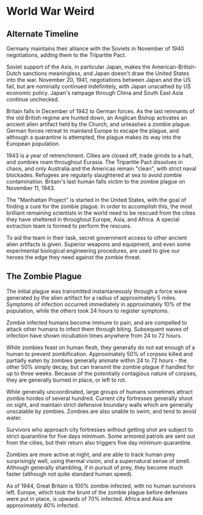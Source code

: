 # World War Weird

## Alternate Timeline

Germany maintains their alliance with the Soviets in November of 1940 negotiations, adding them to the Tripartite Pact.

Soviet support of the Axis, in particular Japan, makes the American-British-Dutch sanctions meaningless, and Japan doesn't draw the United States into the war.  November 20, 1941, negotiations between Japan and the US fail, but are nominally continued indefinitely, with Japan unscathed by US economic policy.  Japan's rampage through China and South East Asia continue unchecked.

Britain falls in December of 1942 to German forces.  As the last remnants of the old British regime are hunted down, an Anglican Bishop activates an ancient alien artifact held by the Church, and unleashes a zombie plague.  German forces retreat to mainland Europe to escape the plague, and although a quarantine is attempted, the plague makes its way into the European population.

1943 is a year of retrenchment.  Cities are closed off, trade grinds to a halt, and zombies roam throughout Eurasia.  The Tripartite Pact dissolves in chaos, and only Australia and the Americas remain "clean", with strict naval blockades.  Refugees are regularly slaughtered at sea to avoid zombie contamination.  Britain's last human falls victim to the zombie plague on November 11, 1943.

The "Manhattan Project" is started in the United States, with the goal of finding a cure for the zombie plague.  In order to accomplish this, the most brilliant remaining scientists in the world need to be rescued from the cities they have sheltered in throughout Europe, Asia, and Africa.  A special extraction team is formed to perform the rescues.

To aid the team in their task, secret government access to other ancient alien artifacts is given.  Superior weapons and equipment, and even some experimental biological engineering procedures, are used to give our heroes the edge they need against the zombie threat.

## The Zombie Plague

The initial plague was transmitted instantaneously through a force wave generated by the alien artifact for a radius of approximately 5 miles.  Symptoms of infection occurred immediately in approximately 10% of the population, while the others took 24 hours to register symptoms.

Zombie infected humans become immune to pain, and are compelled to attack other humans to infect them through biting.  Subsequent waves of infection have shown incubation times anywhere from 24 to 72 hours.

While zombies feast on human flesh, they generally do not eat enough of a human to prevent zombification.  Approximately 50% of corpses killed and partially eaten by zombies generally animate within 24 to 72 hours - the other 50% simply decay, but can transmit the zombie plague if handled for up to three weeks.  Because of the potentially contagious nature of corpses, they are generally burned in place, or left to rot.

While generally uncoordinated, large groups of humans sometimes attract zombie hordes of several hundred.  Current city fortresses generally shoot on sight, and maintain strict defensive boundary walls which are generally unscalable by zombies.  Zombies are also unable to swim, and tend to avoid water.

Survivors who approach city fortresses without getting shot are subject to strict quarantine for five days minimum.  Some armored patrols are sent out from the cities, but their return also triggers five day minimum quarantine.

Zombies are more active at night, and are able to track human prey surprisingly well, using thermal vision, and a supernatural sense of smell.  Although generally shambling, if in pursuit of prey, they become much faster (although not quite standard human speed).

As of 1944, Great Britain is 100% zombie infected, with no human survivors left.  Europe, which took the brunt of the zombie plague before defenses were put in place, is upwards of 70% infected.  Africa and Asia are approximately 40% infected.